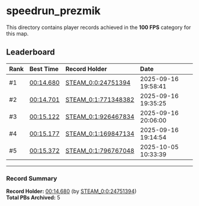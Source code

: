 # speedrun_prezmik

This directory contains player records achieved in the **100 FPS** category for this map.

## Leaderboard

| Rank | Best Time | Record Holder | Date                |
| :--- | :-------- | :------------ | :------------------ |
| #1   | [00:14.680](./00014680_STEAM_0_0_24751394_20250916-195841.zip) | [STEAM_0:0:24751394](https://speedrun16.com/profile/STEAM_0:0:24751394)   | 2025-09-16 19:58:41 |
| #2   | [00:14.701](./00014701_STEAM_0_1_771348382_20250916-193525.zip) | [STEAM_0:1:771348382](https://speedrun16.com/profile/STEAM_0:1:771348382)   | 2025-09-16 19:35:25 |
| #3   | [00:15.122](./00015122_STEAM_0_1_926467834_20250916-200600.zip) | [STEAM_0:1:926467834](https://speedrun16.com/profile/STEAM_0:1:926467834)   | 2025-09-16 20:06:00 |
| #4   | [00:15.177](./00015177_STEAM_0_1_169847134_20250916-191454.zip) | [STEAM_0:1:169847134](https://speedrun16.com/profile/STEAM_0:1:169847134)   | 2025-09-16 19:14:54 |
| #5   | [00:15.372](./00015372_STEAM_0_1_796767048_20251005-103339.zip) | [STEAM_0:1:796767048](https://speedrun16.com/profile/STEAM_0:1:796767048)   | 2025-10-05 10:33:39 |

---

### Record Summary
**Record Holder:** [00:14.680](./00014680_STEAM_0_0_24751394_20250916-195841.zip) (by [STEAM_0:0:24751394](https://speedrun16.com/profile/STEAM_0:0:24751394))  
**Total PBs Archived:** 5